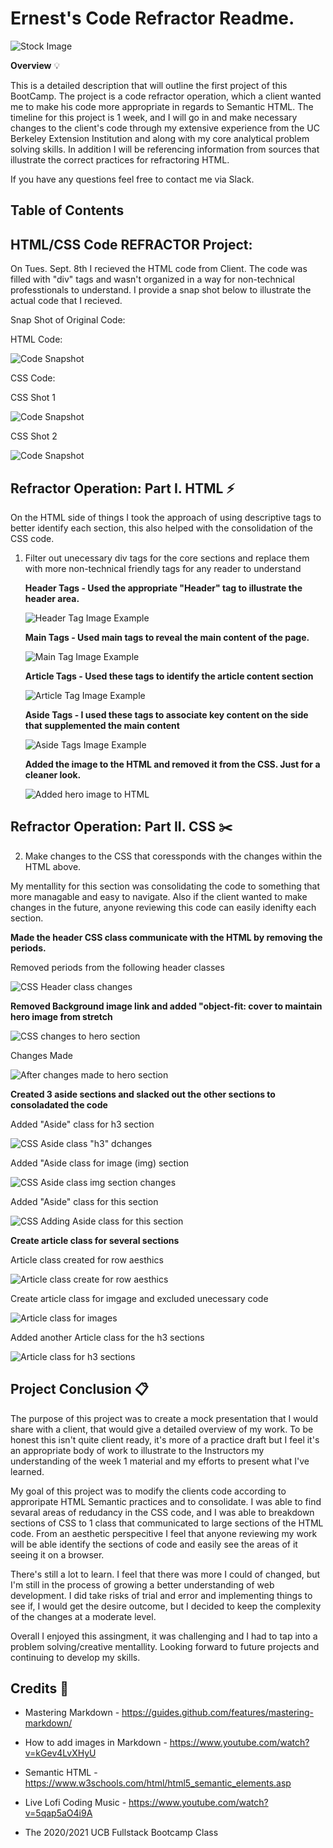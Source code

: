 
# **Ernest's Code Refractor Readme.**

![Stock Image](https://raw.githubusercontent.com/HEEM86/Code-Refractor-EW/master/README%20images/stock%20image%20V.jpg)


**Overview** :bulb: 

This is a detailed description that will outline the first project of this BootCamp. The project is a code refractor operation, which a client wanted me to make his code more appropriate in regards to Semantic HTML. The timeline for this project is 1 week, and I will go in and make necessary changes to the client's code through my extensive experience from the UC Berkeley Extension Institution and along with my core analytical problem solving skills. In addition I will be referencing information from sources that illustrate the correct practices for refractoring HTML. 



If you have any questions feel free to contact me via Slack. 


## Table of Contents




## HTML/CSS Code REFRACTOR Project:

On Tues. Sept. 8th I recieved the HTML code from Client. The code was filled with "div" tags and wasn't organized in a way for non-technical professtionals to understand. I provide a snap shot below to illustrate the actual code that I recieved. 

Snap Shot of Original Code:  


HTML Code:


![Code Snapshot](https://raw.githubusercontent.com/HEEM86/Code-Refractor-EW/master/README%20images/html%20full%20snap.png)



CSS Code:


CSS Shot 1

![Code Snapshot](https://raw.githubusercontent.com/HEEM86/Code-Refractor-EW/master/README%20images/css%20code%201.png)


CSS Shot 2

![Code Snapshot](https://raw.githubusercontent.com/HEEM86/Code-Refractor-EW/master/README%20images/css%20code%202.png)






## Refractor Operation: Part I. HTML :zap: 


On the HTML side of things I took the approach of using descriptive tags to better identify each section, this also helped with the consolidation of the CSS code.


1. Filter out unecessary div tags for the core sections and replace them with more non-technical friendly tags for any reader to understand


    **Header Tags - Used the appropriate "Header" tag to illustrate the header area.** 



   ![Header Tag Image Example](https://raw.githubusercontent.com/HEEM86/Code-Refractor-EW/master/README%20images/header%20tag.png)



    **Main Tags - Used main tags to reveal the main content of the page.**


    
   ![Main Tag Image Example](https://raw.githubusercontent.com/HEEM86/Code-Refractor-EW/master/README%20images/main%20tags%20html.png)


    
    **Article Tags - Used these tags to identify the article content section**



    ![Article Tag Image Example](https://raw.githubusercontent.com/HEEM86/Code-Refractor-EW/master/README%20images/html%20article%20class.png)



    **Aside Tags - I used these tags to associate key content on the side that supplemented the main content**



    ![Aside Tags Image Example](https://raw.githubusercontent.com/HEEM86/Code-Refractor-EW/master/README%20images/aside%20tag.png)



    **Added the image to the HTML and removed it from the CSS. Just for a cleaner look.**


    ![Added hero image to HTML](https://raw.githubusercontent.com/HEEM86/Code-Refractor-EW/master/README%20images/html%20hero%20img%20.png)

    


## Refractor Operation: Part II. CSS :scissors:



2. Make changes to the CSS that coressponds with the changes within the HTML above. 



My mentallity for this section was consolidating the code to something that more managable and easy to navigate. Also if the client wanted to make changes in the future, anyone reviewing this code can easily idenifty each section.


**Made the header CSS class communicate with the HTML by removing the periods.** 

Removed periods from the following header classes

![CSS Header class changes](https://raw.githubusercontent.com/HEEM86/Code-Refractor-EW/master/README%20images/header%20css.png)


**Removed Background image link and added "object-fit: cover to maintain hero image from stretch**

    

![CSS changes to hero section](https://raw.githubusercontent.com/HEEM86/Code-Refractor-EW/master/README%20images/hero%20css.png)

Changes Made

![After changes made to hero section](https://raw.githubusercontent.com/HEEM86/Code-Refractor-EW/master/README%20images/link%20and%20object%20fit%20cover.png)



 **Created 3 aside sections and slacked out the other sections to consoladated the code**


    
Added "Aside" class for h3 section

![CSS Aside class "h3" dchanges](https://raw.githubusercontent.com/HEEM86/Code-Refractor-EW/master/README%20images/aside%20css%20h3%20tags.png)


Added "Aside class for image (img) section

![CSS Aside class img section changes](https://raw.githubusercontent.com/HEEM86/Code-Refractor-EW/master/README%20images/aside%20css%20img%20tags.png)

Added "Aside" class for this section

 ![CSS Adding Aside class for this section](https://raw.githubusercontent.com/HEEM86/Code-Refractor-EW/master/README%20images/aside%20css1.png)



**Create article class for several sections**


Article class created for row aesthics

![Article class create for row aesthics](https://raw.githubusercontent.com/HEEM86/Code-Refractor-EW/master/README%20images/css%20article%20for%20dimensions.png)


Create article class for imgage and excluded unecessary code


![Article class for images](https://raw.githubusercontent.com/HEEM86/Code-Refractor-EW/master/README%20images/css%20article%20for%20images.png) 


Added another Article class for the h3 sections

![Article class for h3 sections](https://raw.githubusercontent.com/HEEM86/Code-Refractor-EW/master/README%20images/aside%20css%20h3%20tags.png)



## Project Conclusion :clipboard:



The purpose of this project was to create a mock presentation that I would share with a client, that would give a detailed overview of my work. To be honest this isn't quite client ready, it's more of a practice draft but I feel it's an appropriate body of work to illustrate to the Instructors my understanding of the week 1 material and my efforts to present what I've learned. 

My goal of this project was to modify the clients code according to approripate HTML Semantic practices and to consolidate. I was able to find sevaral areas of redudancy in the CSS code, and I was able to breakdown sections of CSS to 1 class that communicated to large sections of the HTML code. From an aesthetic perspecitive I feel that anyone reviewing my work will be able identify the sections of code and easily see the areas of it seeing it on a browser.

There's still a lot to learn. I feel that there was more I could of changed, but I'm still in the process of growing a better understanding of web development. I did take risks of trial and error and implementing things to see if, I would get the desire outcome, but I decided to keep the complexity of the changes at a moderate level. 

Overall I enjoyed this assingment, it was challenging and I had to tap into a problem solving/creative mentallity. Looking forward to future projects and continuing to develop my skills.  



## Credits :key:


- Mastering Markdown - https://guides.github.com/features/mastering-markdown/

- How to add images in Markdown - https://www.youtube.com/watch?v=kGev4LvXHyU

- Semantic HTML - https://www.w3schools.com/html/html5_semantic_elements.asp

- Live Lofi Coding Music - https://www.youtube.com/watch?v=5qap5aO4i9A

- The 2020/2021 UCB Fullstack Bootcamp Class










